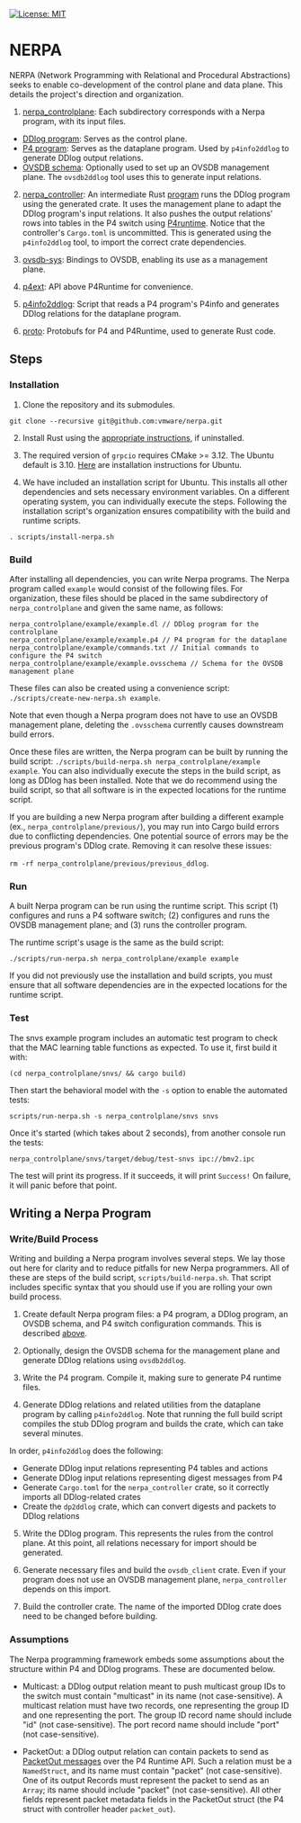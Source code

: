 [![License: MIT](https://img.shields.io/badge/License-MIT-green.svg)](https://opensource.org/licenses/MIT)

# NERPA

NERPA (Network Programming with Relational and Procedural Abstractions) seeks to enable co-development of the control plane and data plane. This details the project's direction and organization.

1. [nerpa_controlplane](nerpa_controlplane): Each subdirectory corresponds with a Nerpa program, with its input files.
- [DDlog program](nerpa_controlplane/snvs/snvs.dl): Serves as the control plane. 
- [P4 program](nerpa_controlplane/snvs/snvs.p4): Serves as the dataplane program. Used by `p4info2ddlog` to generate DDlog output relations.
- [OVSDB schema](nerpa_controlplane/snvs/snvs.ovsschema): Optionally used to set up an OVSDB management plane. The `ovsdb2ddlog` tool uses this to generate input relations.

2. [nerpa_controller](nerpa_controller): An intermediate Rust [program](nerpa_controller/src/main.rs) runs the DDlog program using the generated crate.  It uses the management plane to adapt the DDlog program's input relations. It also pushes the output relations' rows into tables in the P4 switch using [P4runtime](https://p4.org/p4runtime/spec/master/P4Runtime-Spec.html).
Notice that the controller's `Cargo.toml` is uncommitted. This is generated using the `p4info2ddlog` tool, to import the correct crate dependencies.

3. [ovsdb-sys](ovsdb-sys): Bindings to OVSDB, enabling its use as a management plane.

4. [p4ext](p4ext): API above P4Runtime for convenience.

5. [p4info2ddlog](p4info2ddlog): Script that reads a P4 program's P4info and generates DDlog relations for the dataplane program.

6. [proto](proto): Protobufs for P4 and P4Runtime, used to generate Rust code.

## Steps
### Installation

1. Clone the repository and its submodules.
```
git clone --recursive git@github.com:vmware/nerpa.git
```

2. Install Rust using the [appropriate instructions](https://www.rust-lang.org/tools/install), if uninstalled.

3. The required version of `grpcio` requires CMake >= 3.12. The Ubuntu default is 3.10. [Here](https://askubuntu.com/a/865294) are  installation instructions for Ubuntu.

4. We have included an installation script for Ubuntu. This installs all other dependencies and sets necessary environment variables. On a different operating system, you can individually execute the steps. Following the installation script's organization ensures compatibility with the build and runtime scripts.
```
. scripts/install-nerpa.sh
```

### Build
After installing all dependencies, you can write Nerpa programs. The Nerpa program called `example` would consist of the following files. For organization, these files should be placed in the same subdirectory of `nerpa_controlplane` and given the same name, as follows:
```
nerpa_controlplane/example/example.dl // DDlog program for the controlplane
nerpa_controlplane/example/example.p4 // P4 program for the dataplane
nerpa_controlplane/example/commands.txt // Initial commands to configure the P4 switch
nerpa_controlplane/example/example.ovsschema // Schema for the OVSDB management plane
```

These files can also be created using a convenience script: `./scripts/create-new-nerpa.sh example`.

Note that even though a Nerpa program does not have to use an OVSDB management plane, deleting the `.ovsschema` currently causes downstream build errors.

Once these files are written, the Nerpa program can be built by running the build script: `./scripts/build-nerpa.sh nerpa_controlplane/example example`. You can also individually execute the steps in the build script, as long as DDlog has been installed. Note that we do recommend using the build script, so that all software is in the expected locations for the runtime script.

If you are building a new Nerpa program after building a different example (ex., `nerpa_controlplane/previous/`), you may run into Cargo build errors due to conflicting dependencies. One potential source of errors may be the previous program's DDlog crate. Removing it can resolve these issues:

`rm -rf nerpa_controlplane/previous/previous_ddlog`. 

### Run
A built Nerpa program can be run using the runtime script. This script (1) configures and runs a P4 software switch; (2) configures and runs the OVSDB management plane; and (3) runs the controller program.

The runtime script's usage is the same as the build script:
```
./scripts/run-nerpa.sh nerpa_controlplane/example example
```

If you did not previously use the installation and build scripts, you must ensure that all software dependencies are in the expected locations for the runtime script.

### Test
The snvs example program includes an automatic test program to check that the MAC learning table functions as expected.  To use it, first build it with:
```
(cd nerpa_controlplane/snvs/ && cargo build)
```
Then start the behavioral model with the `-s` option to enable the automated tests:
```
scripts/run-nerpa.sh -s nerpa_controlplane/snvs snvs
```
Once it's started (which takes about 2 seconds), from another console run the tests:
```
nerpa_controlplane/snvs/target/debug/test-snvs ipc://bmv2.ipc
```
The test will print its progress.  If it succeeds, it will print `Success!`  On failure, it will panic before that point.

## Writing a Nerpa Program

### Write/Build Process
Writing and building a Nerpa program involves several steps. We lay those out here for clarity and to reduce pitfalls for new Nerpa programmers. All of these are steps of the build script, `scripts/build-nerpa.sh`. That script includes specific syntax that you should use if you are rolling your own build process.

1. Create default Nerpa program files: a P4 program, a DDlog program, an OVSDB schema, and P4 switch configuration commands. This is described [above](#build).

2. Optionally, design the OVSDB schema for the management plane and generate DDlog relations using `ovsdb2ddlog`.

3. Write the P4 program. Compile it, making sure to generate P4 runtime files.

4. Generate DDlog relations and related utilities from the dataplane program by calling `p4info2ddlog`. Note that running the full build script compiles the stub DDlog program and builds the crate, which can take several minutes.

In order, `p4info2ddlog` does the following:
* Generate DDlog input relations representing P4 tables and actions
* Generate DDlog input relations representing digest messages from P4
* Generate `Cargo.toml` for the `nerpa_controller` crate, so it correctly imports all DDlog-related crates
* Create the `dp2ddlog` crate, which can convert digests and packets to DDlog relations

5. Write the DDlog program. This represents the rules from the control plane. At this point, all relations necessary for import should be generated.

6. Generate necessary files and build the `ovsdb_client` crate. Even if your program does not use an OVSDB management plane, `nerpa_controller` depends on this import.

7. Build the controller crate. The name of the imported DDlog crate does need to be changed before building.

### Assumptions
The Nerpa programming framework embeds some assumptions about the structure within P4 and DDlog programs. These are documented below.

* Multicast: a DDlog output relation meant to push multicast group IDs to the switch must contain "multicast" in its name (not case-sensitive). A multicast relation must have two records, one representing the group ID and one representing the port. The group ID record name should include "id" (not case-sensitive). The port record name should include "port" (not case-sensitive).

* PacketOut: a DDlog output relation can contain packets to send as [PacketOut messages](https://p4.org/p4-spec/p4runtime/main/P4Runtime-Spec.html#sec-packet-i_o) over the P4 Runtime API. Such a relation must be a `NamedStruct`, and its name must contain "packet" (not case-sensitive). One of its output Records must represent the packet to send as an `Array`; its name should include "packet" (not case-sensitive). All other fields represent packet metadata fields in the PacketOut struct (the P4 struct with controller header `packet_out`).
